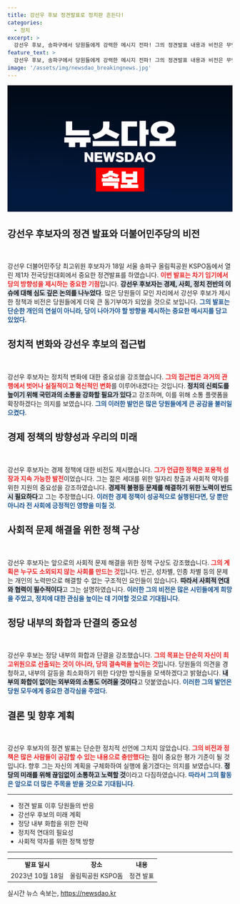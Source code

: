 ```yaml
---
title: 강선우 후보 정견발표로 정치판 흔든다!
categories:
  - 정치
excerpt: >
  강선우 후보, 송파구에서 당원들에게 강력한 메시지 전파! 그의 정견발표 내용과 비전은 무엇일까? 클릭해서 확인해보세요!
feature_text: >
  강선우 후보, 송파구에서 당원들에게 강력한 메시지 전파! 그의 정견발표 내용과 비전은 무엇일까? 클릭해서 확인해보세요!
image: '/assets/img/newsdao_breakingnews.jpg'
---
```


<p><img src="/assets/img/newsdao_breakingnews.jpg" alt="koreaapp 속보" /></p>

<h2 data-ke-size="size26">강선우 후보자의 정견 발표와 더불어민주당의 비전</h2>

<p data-ke-size="size16">&nbsp;</p>

<p data-ke-size="size16">강선우 더불어민주당 최고위원 후보자가 18일 서울 송파구 올림픽공원 KSPO돔에서 열린 제1차 전국당원대회에서 중요한 정견발표를 하였습니다. <b><span style="color: #ee2323;">이번 발표는 차기 임기에서 당의 방향성을 제시하는 중요한 기점</span></b>입니다. <b><span style="background-color: #21538527;">강선우 후보자는 경제, 사회, 정치 전반의 이슈에 대해 심도 깊은 논의를 나누었다</span></b>. 많은 당원들이 모인 자리에서 강선우 후보가 제시한 정책과 비전은 당원들에게 더욱 큰 동기부여가 되었을 것으로 보입니다. <b><span style="color: #1a5490;">그의 발표는 단순한 개인의 연설이 아니라, 당이 나아가야 할 방향을 제시하는 중요한 메시지를 담고 있었다</span></b>.</p>

<h2 data-ke-size="size26">정치적 변화와 강선우 후보의 접근법</h2>

<p data-ke-size="size16">&nbsp;</p>

<p data-ke-size="size16">강선우 후보자는 정치적 변화에 대한 중요성을 강조했습니다. <b><span style="color: #ee2323;">그의 접근법은 과거의 관행에서 벗어나 실질적이고 혁신적인 변화</span></b>를 이루어내겠다는 것입니다. <b><span style="background-color: #21538527;">정치의 신뢰도를 높이기 위해 국민과의 소통을 강화할 필요가 있다</span></b>고 강조하며, 이를 위해 소통 플랫폼을 확장하겠다는 의지를 보였습니다. <b><span style="color: #1a5490;">그의 이러한 발언은 많은 당원들에게 큰 공감을 불러일으켰다</span></b>.</p>

<h2 data-ke-size="size26">경제 정책의 방향성과 우리의 미래</h2>

<p data-ke-size="size16">&nbsp;</p>

<p data-ke-size="size16">강선우 후보자는 경제 정책에 대한 비전도 제시했습니다. <b><span style="color: #ee2323;">그가 언급한 정책은 포용적 성장과 지속 가능한 발전</span></b>이었습니다. 그는 젊은 세대를 위한 일자리 창출과 사회적 약자를 위한 지원의 중요성을 강조하였습니다. <b><span style="background-color: #21538527;">경제적 불평등 문제를 해결하기 위한 노력이 반드시 필요하다</span></b>고 그는 주장했습니다. <b><span style="color: #1a5490;">이러한 경제 정책이 성공적으로 실행된다면, 당 뿐만 아니라 전 사회에 긍정적인 영향을 미칠 것</span></b>.</p>

<h2 data-ke-size="size26">사회적 문제 해결을 위한 정책 구상</h2>

<p data-ke-size="size16">&nbsp;</p>

<p data-ke-size="size16">강선우 후보자는 앞으로의 사회적 문제 해결을 위한 정책 구상도 강조했습니다. <b><span style="color: #ee2323;">그의 계획은 누구도 소외되지 않는 사회를 만드는 것</span></b>입니다. 빈곤, 성차별, 인종 차별 등의 문제는 개인의 노력만으로 해결할 수 없는 구조적인 요인들이 있습니다. <b><span style="background-color: #21538527;">따라서 사회적 연대와 협력이 필수적이다</span></b>고 그는 설명하였습니다. <b><span style="color: #1a5490;">이러한 그의 비전은 많은 시민들에게 희망을 주었고, 정치에 대한 관심을 높이는 데 기여할 것으로 기대됩니다</span></b>.</p>

<h2 data-ke-size="size26">정당 내부의 화합과 단결의 중요성</h2>

<p data-ke-size="size16">&nbsp;</p>

<p data-ke-size="size16">강선우 후보는 정당 내부의 화합과 단결을 강조했습니다. <b><span style="color: #ee2323;">그의 목표는 단순히 자신이 최고위원으로 선출되는 것이 아니라, 당의 결속력을 높이는 것</span></b>입니다. 당원들의 의견을 경청하고, 내부의 갈등을 최소화하기 위한 다양한 방식들을 모색하겠다고 밝혔습니다. <b><span style="background-color: #21538527;">내부의 화합이 없이는 외부와의 소통도 어려울 것이다</span></b>고 덧붙였습니다. <b><span style="color: #1a5490;">이러한 그의 발언은 당원 모두에게 중요한 경각심을 주었다</span></b>.</p>

<h2 data-ke-size="size26">결론 및 향후 계획</h2>

<p data-ke-size="size16">&nbsp;</p>

<p data-ke-size="size16">강선우 후보자의 정견 발표는 단순한 정치적 선언에 그치지 않았습니다. <b><span style="color: #ee2323;">그의 비전과 정책은 많은 사람들이 공감할 수 있는 내용으로 충만했다</span></b>는 점이 중요한 평가 기준이 될 것입니다. 향후 그는 자신의 계획을 구체화하여 실행에 옮기겠다는 의지를 보였습니다. <b><span style="background-color: #21538527;">정당의 미래를 위해 끊임없이 소통하고 노력할 것</span></b>이라고 다짐하였습니다. <b><span style="color: #1a5490;">따라서 그의 활동은 앞으로 더 많은 주목을 받을 것으로 기대됩니다</span></b>.</p> 

<hr/>

<ul>
    <li>정견 발표 이후 당원들의 반응</li>
    <li>강선우 후보의 미래 계획</li>
    <li>정당 내부 화합을 위한 전략</li>
    <li>정치적 연대의 필요성</li>
    <li>사회적 약자를 위한 정책 방향</li>
</ul>

<hr/>

<table style="width: 100%; border-collapse: collapse;">
    <tr>
        <td style="text-align: center; height: 17px;"><b>발표 일시</b></td>
        <td style="text-align: center; height: 17px;"><b>장소</b></td>
        <td style="text-align: center; height: 17px;"><b>내용</b></td>
    </tr>
    <tr>
        <td style="text-align: center; height: 17px;">2023년 10월 18일</td>
        <td style="text-align: center; height: 17px;">올림픽공원 KSPO돔</td>
        <td style="text-align: center; height: 17px;">정견 발표</td>
    </tr>
</table>
실시간 뉴스 속보는, <a href="https://newsdao.kr" rel="dofollow">https://newsdao.kr</a>


